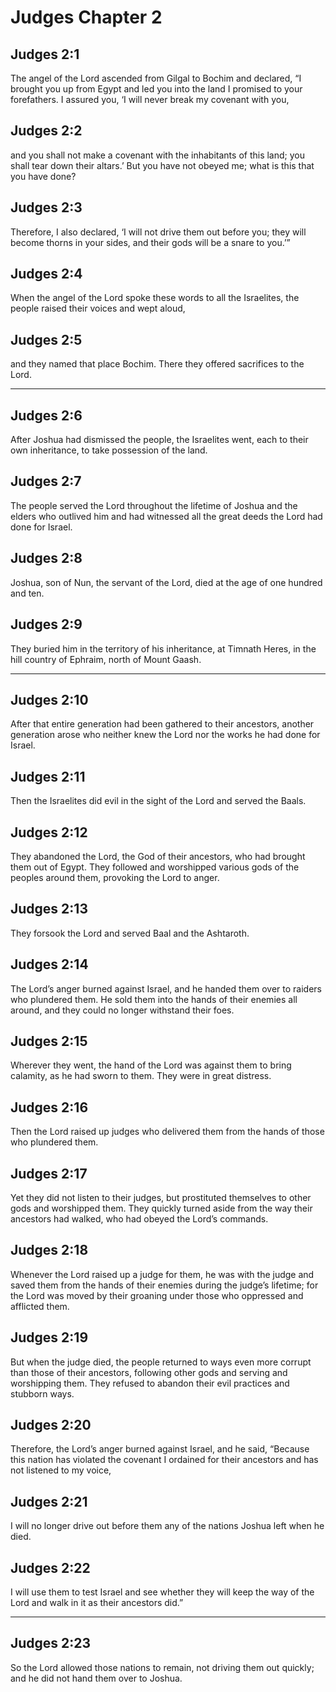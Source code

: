 # Judges Chapter 2

## Judges 2:1

The angel of the Lord ascended from Gilgal to Bochim and declared, “I brought you up from Egypt and led you into the land I promised to your forefathers. I assured you, ‘I will never break my covenant with you,

## Judges 2:2

and you shall not make a covenant with the inhabitants of this land; you shall tear down their altars.’ But you have not obeyed me; what is this that you have done?

## Judges 2:3

Therefore, I also declared, ‘I will not drive them out before you; they will become thorns in your sides, and their gods will be a snare to you.’”

## Judges 2:4

When the angel of the Lord spoke these words to all the Israelites, the people raised their voices and wept aloud,

## Judges 2:5

and they named that place Bochim. There they offered sacrifices to the Lord.

---

## Judges 2:6

After Joshua had dismissed the people, the Israelites went, each to their own inheritance, to take possession of the land.

## Judges 2:7

The people served the Lord throughout the lifetime of Joshua and the elders who outlived him and had witnessed all the great deeds the Lord had done for Israel.

## Judges 2:8

Joshua, son of Nun, the servant of the Lord, died at the age of one hundred and ten.

## Judges 2:9

They buried him in the territory of his inheritance, at Timnath Heres, in the hill country of Ephraim, north of Mount Gaash.

---

## Judges 2:10

After that entire generation had been gathered to their ancestors, another generation arose who neither knew the Lord nor the works he had done for Israel.

## Judges 2:11

Then the Israelites did evil in the sight of the Lord and served the Baals.

## Judges 2:12

They abandoned the Lord, the God of their ancestors, who had brought them out of Egypt. They followed and worshipped various gods of the peoples around them, provoking the Lord to anger.

## Judges 2:13

They forsook the Lord and served Baal and the Ashtaroth.

## Judges 2:14

The Lord’s anger burned against Israel, and he handed them over to raiders who plundered them. He sold them into the hands of their enemies all around, and they could no longer withstand their foes.

## Judges 2:15

Wherever they went, the hand of the Lord was against them to bring calamity, as he had sworn to them. They were in great distress.

## Judges 2:16

Then the Lord raised up judges who delivered them from the hands of those who plundered them.

## Judges 2:17

Yet they did not listen to their judges, but prostituted themselves to other gods and worshipped them. They quickly turned aside from the way their ancestors had walked, who had obeyed the Lord’s commands.

## Judges 2:18

Whenever the Lord raised up a judge for them, he was with the judge and saved them from the hands of their enemies during the judge’s lifetime; for the Lord was moved by their groaning under those who oppressed and afflicted them.

## Judges 2:19

But when the judge died, the people returned to ways even more corrupt than those of their ancestors, following other gods and serving and worshipping them. They refused to abandon their evil practices and stubborn ways.

## Judges 2:20

Therefore, the Lord’s anger burned against Israel, and he said, “Because this nation has violated the covenant I ordained for their ancestors and has not listened to my voice,

## Judges 2:21

I will no longer drive out before them any of the nations Joshua left when he died.

## Judges 2:22

I will use them to test Israel and see whether they will keep the way of the Lord and walk in it as their ancestors did.”

---

## Judges 2:23

So the Lord allowed those nations to remain, not driving them out quickly; and he did not hand them over to Joshua.
